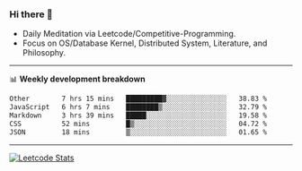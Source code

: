### Hi there 👋
* Daily Meditation via Leetcode/Competitive-Programming.
* Focus on OS/Database Kernel, Distributed System, Literature, and Philosophy.

-------

📊 **Weekly development breakdown**
<!--START_SECTION:waka-->

```txt
Other        7 hrs 15 mins   █████████▓░░░░░░░░░░░░░░░   38.83 %
JavaScript   6 hrs 7 mins    ████████▒░░░░░░░░░░░░░░░░   32.79 %
Markdown     3 hrs 39 mins   █████░░░░░░░░░░░░░░░░░░░░   19.58 %
CSS          52 mins         █▒░░░░░░░░░░░░░░░░░░░░░░░   04.72 %
JSON         18 mins         ▒░░░░░░░░░░░░░░░░░░░░░░░░   01.65 %
```

<!--END_SECTION:waka-->

-------

[![Leetcode Stats](https://leetcard.jacoblin.cool/hzhang413?font=Fira+Mono)](https://leetcode.com/fxrc)
<!-- ![image](./cyberpunk-ghost-in-the-shell.gif)
![image](./gis-archive.png) -->
